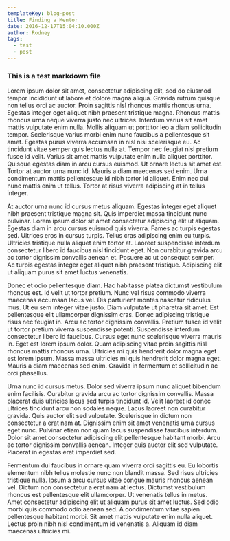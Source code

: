 ```yaml
---
templateKey: blog-post
title: Finding a Mentor
date: 2016-12-17T15:04:10.000Z
author: Rodney
tags:
  - test
  - post
---
```


### This is a test markdown file

Lorem ipsum dolor sit amet, consectetur adipiscing elit, sed do eiusmod tempor incididunt ut labore et dolore magna aliqua. Gravida rutrum quisque non tellus orci ac auctor. Proin sagittis nisl rhoncus mattis rhoncus urna. Egestas integer eget aliquet nibh praesent tristique magna. Rhoncus mattis rhoncus urna neque viverra justo nec ultrices. Interdum varius sit amet mattis vulputate enim nulla. Mollis aliquam ut porttitor leo a diam sollicitudin tempor. Scelerisque varius morbi enim nunc faucibus a pellentesque sit amet. Egestas purus viverra accumsan in nisl nisi scelerisque eu. Ac tincidunt vitae semper quis lectus nulla at. Tempor nec feugiat nisl pretium fusce id velit. Varius sit amet mattis vulputate enim nulla aliquet porttitor. Quisque egestas diam in arcu cursus euismod. Ut ornare lectus sit amet est. Tortor at auctor urna nunc id. Mauris a diam maecenas sed enim. Urna condimentum mattis pellentesque id nibh tortor id aliquet. Enim nec dui nunc mattis enim ut tellus. Tortor at risus viverra adipiscing at in tellus integer.

At auctor urna nunc id cursus metus aliquam. Egestas integer eget aliquet nibh praesent tristique magna sit. Quis imperdiet massa tincidunt nunc pulvinar. Lorem ipsum dolor sit amet consectetur adipiscing elit ut aliquam. Egestas diam in arcu cursus euismod quis viverra. Fames ac turpis egestas sed. Ultrices eros in cursus turpis. Tellus cras adipiscing enim eu turpis. Ultricies tristique nulla aliquet enim tortor at. Laoreet suspendisse interdum consectetur libero id faucibus nisl tincidunt eget. Non curabitur gravida arcu ac tortor dignissim convallis aenean et. Posuere ac ut consequat semper. Ac turpis egestas integer eget aliquet nibh praesent tristique. Adipiscing elit ut aliquam purus sit amet luctus venenatis.

Donec et odio pellentesque diam. Hac habitasse platea dictumst vestibulum rhoncus est. Id velit ut tortor pretium. Nunc vel risus commodo viverra maecenas accumsan lacus vel. Dis parturient montes nascetur ridiculus mus. Ut eu sem integer vitae justo. Diam vulputate ut pharetra sit amet. Est pellentesque elit ullamcorper dignissim cras. Donec adipiscing tristique risus nec feugiat in. Arcu ac tortor dignissim convallis. Pretium fusce id velit ut tortor pretium viverra suspendisse potenti. Suspendisse interdum consectetur libero id faucibus. Cursus eget nunc scelerisque viverra mauris in. Eget est lorem ipsum dolor. Quam adipiscing vitae proin sagittis nisl rhoncus mattis rhoncus urna. Ultricies mi quis hendrerit dolor magna eget est lorem ipsum. Massa massa ultricies mi quis hendrerit dolor magna eget. Mauris a diam maecenas sed enim. Gravida in fermentum et sollicitudin ac orci phasellus.

Urna nunc id cursus metus. Dolor sed viverra ipsum nunc aliquet bibendum enim facilisis. Curabitur gravida arcu ac tortor dignissim convallis. Massa placerat duis ultricies lacus sed turpis tincidunt id. Velit laoreet id donec ultrices tincidunt arcu non sodales neque. Lacus laoreet non curabitur gravida. Quis auctor elit sed vulputate. Scelerisque in dictum non consectetur a erat nam at. Dignissim enim sit amet venenatis urna cursus eget nunc. Pulvinar etiam non quam lacus suspendisse faucibus interdum. Dolor sit amet consectetur adipiscing elit pellentesque habitant morbi. Arcu ac tortor dignissim convallis aenean. Integer quis auctor elit sed vulputate. Placerat in egestas erat imperdiet sed.

Fermentum dui faucibus in ornare quam viverra orci sagittis eu. Eu lobortis elementum nibh tellus molestie nunc non blandit massa. Sed risus ultricies tristique nulla. Ipsum a arcu cursus vitae congue mauris rhoncus aenean vel. Dictum non consectetur a erat nam at lectus. Dictumst vestibulum rhoncus est pellentesque elit ullamcorper. Ut venenatis tellus in metus. Amet consectetur adipiscing elit ut aliquam purus sit amet luctus. Sed odio morbi quis commodo odio aenean sed. A condimentum vitae sapien pellentesque habitant morbi. Sit amet mattis vulputate enim nulla aliquet. Lectus proin nibh nisl condimentum id venenatis a. Aliquam id diam maecenas ultricies mi.

